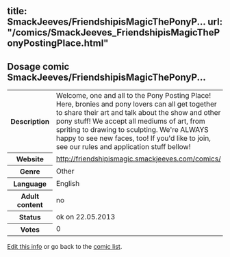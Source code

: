 title: SmackJeeves/FriendshipisMagicThePonyP...
url: "/comics/SmackJeeves_FriendshipisMagicThePonyPostingPlace.html"
---
Dosage comic SmackJeeves/FriendshipisMagicThePonyP...
-----------------------------------------

<p id="msg"></p>
<script type="text/javascript">
if (window.location.search === '?edit_info_mail=sent_ok') {
  var elem = document.getElementById("msg");
  elem.innerHTML = 'Edited information sucessfully sent for review, which is usually done daily. Thanks!';
  elem.className = 'ok';
}
</script>
<table class="comicinfo">
<tr>
<th>Description</th><td>Welcome, one and all to the Pony Posting Place! Here, bronies and pony lovers can all get together to share their art and talk about the show and other pony stuff! We accept all mediums of art, from spriting to drawing to sculpting. We're ALWAYS happy to see new faces, too! If you'd like to join, see our rules and application stuff bellow!</td>
</tr>
<tr>
<th>Website</th><td><a href="http://friendshipismagic.smackjeeves.com/comics/">http://friendshipismagic.smackjeeves.com/comics/</a></td>
</tr>
<tr>
<th>Genre</th><td>Other</td>
</tr>
<tr>
<th>Language</th><td>English</td>
</tr>
<tr>
<th>Adult content</th><td>no</td>
</tr>
<tr>
<th>Status</th><td>ok on 22.05.2013</td>
</tr>
<tr>
<th>Votes</th><td>0</td>
</tr>
</table>

[Edit this info](SmackJeeves_FriendshipisMagicThePonyPostingPlace_edit.html) or go back to the [comic list](../comic-index.html).
